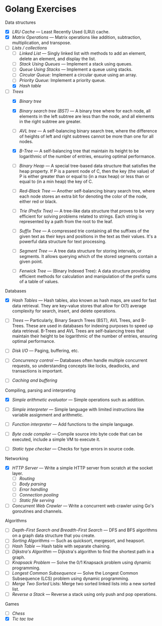 # Golang Exercises

Data structures

- [x] *LRU Cache* — Least Recently Used (LRU) cache.
- [x] *Matrix Operations* — Matrix operations like addition, subtraction, multiplication, and transpose.
- [ ] *Lists / collections*
  - [ ] *Linked List* —  Singly linked list with methods to add an element, delete an element, and display the list.
  - [ ] *Stack Using Queues* — Implement a stack using queues.
  - [ ] *Queue Using Stacks* — Implement a queue using stacks.
  - [ ] *Circular Queue:* Implement a circular queue using an array.
  - [ ] *Priority Queue:* Implement a priority queue.
  - [x] *Hash table*
- [ ] *Trees*
  - [x] *Binary tree*
  - [x] *Binary search tree (BST)* — A binary tree where for each node, all elements in the left subtree are less than the node, and all elements in the right subtree are greater.
  - [ ] *AVL tree* — A self-balancing binary search tree, where the difference of heights of left and right subtrees cannot be more than one for all nodes.
  - [x] *B-Tree* — A self-balancing tree that maintain its height to be logarithmic of the number of entries, ensuring optimal performance.
  - [ ] *Binary Heap* — A special tree-based data structure that satisfies the heap property. If P is a parent node of C, then the key (the value) of P is either greater than or equal to (in a max heap) or less than or equal to (in a min heap) the key of C.
  - [ ] *Red-Black Tree* — Another self-balancing binary search tree, where each node stores an extra bit for denoting the color of the node, either red or black.
  - [ ] *Trie (Prefix Tree)* — A tree-like data structure that proves to be very efficient for solving problems related to strings. Each string is represented by a path from the root to the leaf.
  - [ ] *Suffix Tree* — A compressed trie containing all the suffixes of the given text as their keys and positions in the text as their values. It's a powerful data structure for text processing.
  - [ ] *Segment Tree* — A tree data structure for storing intervals, or segments. It allows querying which of the stored segments contain a given point.
  - [ ] *Fenwick Tree* — (Binary Indexed Tree): A data structure providing efficient methods for calculation and manipulation of the prefix sums of a table of values.


Databases

- [x] *Hash Tables* — Hash tables, also known as hash maps, are used for fast data retrieval. They are key-value stores that allow for O(1) average complexity for search, insert, and delete operations.
- [ ] *Trees* — Particularly, Binary Search Trees (BST), AVL Trees, and B-Trees. These are used in databases for indexing purposes to speed up data retrieval. B-Trees and AVL Trees are self-balancing trees that maintain their height to be logarithmic of the number of entries, ensuring optimal performance.
- [ ] *Disk I/O* — Paging, buffering, etc.
- [ ] *Concurrency control* — Databases often handle multiple concurrent requests, so understanding concepts like locks, deadlocks, and transactions is important.
- [ ] *Caching and buffering*


Compiling, parsing and interpreting

- [x] *Simple arithmetic evaluator* — Simple operations such as addition.
- [ ] *Simple interpreter* — Simple language with limited instructions like variable assignment and arithmetic.
- [ ] *Function interpreter* — Add functions to the simple language.
- [ ] *Byte code compiler* — Compile source into byte code that can be executed, include a simple VM to execute it.
- [ ] *Static type checker* — Checks for type errors in source code.


Networking

- [x] *HTTP Server* — Write a simple HTTP server from scratch at the socket layer.
  - [ ] *Routing*
  - [ ] *Body parsing*
  - [ ] *Error handling*
  - [ ] *Connection pooling*
  - [ ] *Static file serving*
- [ ] *Concurrent Web Crawler* — Write a concurrent web crawler using Go's goroutines and channels.

Algorithms

- [ ] *Depth-First Search and Breadth-First Search* — DFS and BFS algorithms on a graph data structure that you create.
- [ ] *Sorting Algorithms* — Such as quicksort, mergesort, and heapsort.
- [ ] *Hash Table* — Hash table with separate chaining.
- [ ] *Dijkstra's Algorithm* — Dijkstra's algorithm to find the shortest path in a graph.
- [ ] *Knapsack Problem* — Solve the 0/1 Knapsack problem using dynamic programming.
- [ ] *Longest Common Subsequence* — Solve the Longest Common Subsequence (LCS) problem using dynamic programming.
- [ ] *Merge Two Sorted* Lists: Merge two sorted linked lists into a new sorted list.
- [ ] *Reverse a Stack* — Reverse a stack using only push and pop operations.

Games

- [ ] *Chess*
- [x] *Tic tac toe*
